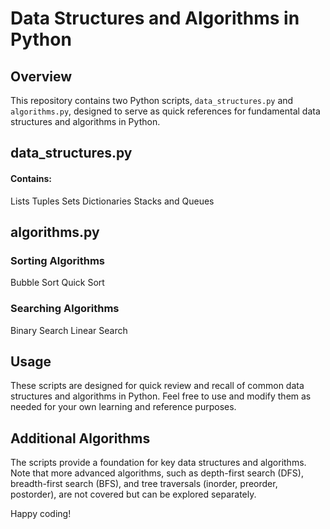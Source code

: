 # Data Structures and Algorithms in Python

## Overview

This repository contains two Python scripts, `data_structures.py` and `algorithms.py`, designed to serve as quick references for fundamental data structures and algorithms in Python.

## data_structures.py
#### Contains:
Lists 
Tuples 
Sets 
Dictionaries 
Stacks and Queues 

## algorithms.py

### Sorting Algorithms
Bubble Sort 
Quick Sort

### Searching Algorithms
Binary Search 
Linear Search

## Usage

These scripts are designed for quick review and recall of common data structures and algorithms in Python. Feel free to use and modify them as needed for your own learning and reference purposes.

## Additional Algorithms

The scripts provide a foundation for key data structures and algorithms. Note that more advanced algorithms, such as depth-first search (DFS), breadth-first search (BFS), and tree traversals (inorder, preorder, postorder), are not covered but can be explored separately.

Happy coding!
